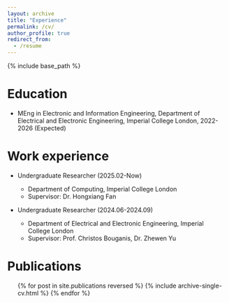 ```yaml
---
layout: archive
title: "Experience"
permalink: /cv/
author_profile: true
redirect_from:
  - /resume
---
```


{% include base_path %}

Education
======
* MEng in Electronic and Information Engineering, Department of Electrical and Electronic Engineering, Imperial College London, 2022-2026 (Expected)

Work experience
======
* Undergraduate Researcher (2025.02-Now)
  * Department of Computing, Imperial College London
  * Supervisor: Dr. Hongxiang Fan

* Undergraduate Researcher (2024.06-2024.09)
  * Department of Electrical and Electronic Engineering, Imperial College London
  * Supervisor: Prof. Christos Bouganis, Dr. Zhewen Yu


<!-- Skills
======
* Skill 1
* Skill 2
  * Sub-skill 2.1
  * Sub-skill 2.2
  * Sub-skill 2.3
* Skill 3 -->

Publications
======
  <ul>{% for post in site.publications reversed %}
    {% include archive-single-cv.html %}
  {% endfor %}</ul>
  
<!-- Talks
======
  <ul>{% for post in site.talks reversed %}
    {% include archive-single-talk-cv.html  %}
  {% endfor %}</ul>
  
Teaching
======
  <ul>{% for post in site.teaching reversed %}
    {% include archive-single-cv.html %}
  {% endfor %}</ul>
  
Service and leadership
======
* Currently signed in to 43 different slack teams -->

